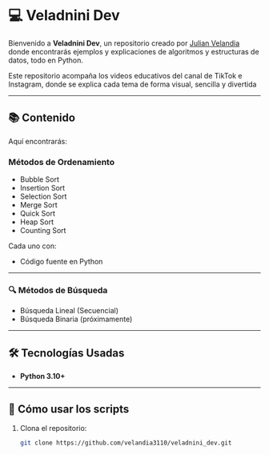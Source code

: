 # 💻 Veladnini Dev

Bienvenido a **Veladnini Dev**, un repositorio creado por [Julian Velandia](https://github.com/velandia3110) donde encontrarás ejemplos y explicaciones de algoritmos y estructuras de datos, todo en Python. 

Este repositorio acompaña los videos educativos del canal de TikTok e Instagram, donde se explica cada tema de forma visual, sencilla y divertida  

---

## 📚 Contenido

Aquí encontrarás:

### Métodos de Ordenamiento
- Bubble Sort  
- Insertion Sort  
- Selection Sort  
- Merge Sort  
- Quick Sort  
- Heap Sort  
- Counting Sort  

Cada uno con:
- Código fuente en Python  

---

### 🔍 Métodos de Búsqueda
- Búsqueda Lineal (Secuencial)  
- Búsqueda Binaria  (próximamente)


---

## 🛠️ Tecnologías Usadas
- **Python 3.10+**  

---

## 🚀 Cómo usar los scripts

1. Clona el repositorio:  
   ```bash
   git clone https://github.com/velandia3110/veladnini_dev.git
